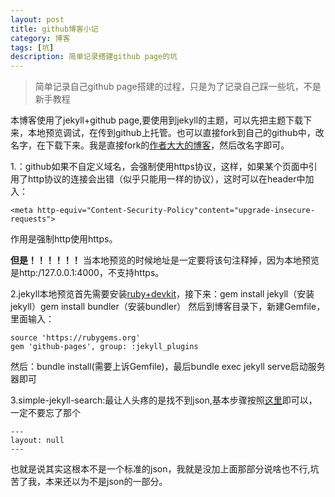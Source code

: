 ```yaml
---
layout: post
title: github博客小记
category: 博客
tags: [坑]
description: 简单记录搭建github page的坑
---
```


>简单记录自己github page搭建的过程，只是为了记录自己踩一些坑，不是新手教程

本博客使用了jekyll+github page,要使用到jekyll的主题，可以先把主题下载下来，本地预览调试，在传到github上托管。也可以直接fork到自己的github中，改名字，在下载下来。我是直接fork的[作者大大的博客](http://BladeMasterCoder.github.io)，然后改名字即可。 

1.：github如果不自定义域名，会强制使用https协议，这样，如果某个页面中引用了http协议的连接会出错（似乎只能用一样的协议），这时可以在header中加入：  

```
<meta http-equiv="Content-Security-Policy"content="upgrade-insecure-requests">
```
作用是强制http使用https。

**但是！！！！！！**
当本地预览的时候地址是一定要将该句注释掉，因为本地预览是http:/127.0.0.1:4000，不支持https。

2.jekyll本地预览首先需要安装[ruby+devkit](https://rubyinstaller.org/downloads/)，接下来：gem install jekyll（安装jekyll）gem install  bundler（安装bundler）
然后到博客目录下，新建Gemfile，里面输入：

```
source 'https://rubygems.org'
gem 'github-pages', group: :jekyll_plugins
```
然后：bundle install(需要上诉Gemfile)，最后bundle exec jekyll serve启动服务器即可

3.simple-jekyll-search:最让人头疼的是找不到json,基本步骤按照[这里](https://github.com/christian-fei/Simple-Jekyll-Search)即可以，
一定不要忘了那个
```
---
layout: null
---
```
也就是说其实这根本不是一个标准的json，我就是没加上面那部分说啥也不行,坑苦了我，本来还以为不是json的一部分。